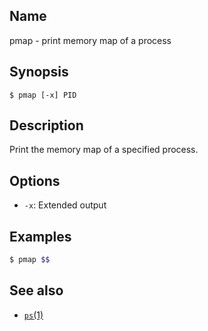## Name

pmap - print memory map of a process

## Synopsis

```**sh
$ pmap [-x] PID
```

## Description

Print the memory map of a specified process.

## Options

* `-x`: Extended output

## Examples

```sh
$ pmap $$
```

## See also

* [`ps`(1)](../man1/ps.md)
